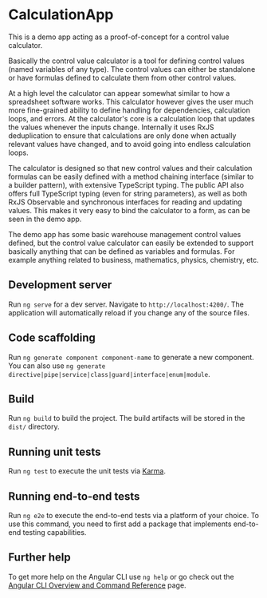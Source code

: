 # CalculationApp

This is a demo app acting as a proof-of-concept for a control value calculator.

Basically the control value calculator is a tool for defining control values (named variables of any type).
The control values can either be standalone or have formulas defined to calculate them from other control values.

At a high level the calculator can appear somewhat similar to how a spreadsheet software works.
This calculator however gives the user much more fine-grained ability to define handling for dependencies, calculation loops, and errors.
At the calculator's core is a calculation loop that updates the values whenever the inputs change.
Internally it uses RxJS deduplication to ensure that calculations are only done when actually relevant values have changed, and to avoid going into endless calculation loops.

The calculator is designed so that new control values and their calculation formulas can be easily defined with a method chaining interface (similar to a builder pattern), with extensive TypeScript typing.
The public API also offers full TypeScript typing (even for string parameters), as well as both RxJS Observable and synchronous interfaces for reading and updating values.
This makes it very easy to bind the calculator to a form, as can be seen in the demo app.

The demo app has some basic warehouse management control values defined, but the control value calculator can easily be extended to support basically anything that can be defined as variables and formulas.
For example anything related to business, mathematics, physics, chemistry, etc.

## Development server

Run `ng serve` for a dev server. Navigate to `http://localhost:4200/`. The application will automatically reload if you change any of the source files.

## Code scaffolding

Run `ng generate component component-name` to generate a new component. You can also use `ng generate directive|pipe|service|class|guard|interface|enum|module`.

## Build

Run `ng build` to build the project. The build artifacts will be stored in the `dist/` directory.

## Running unit tests

Run `ng test` to execute the unit tests via [Karma](https://karma-runner.github.io).

## Running end-to-end tests

Run `ng e2e` to execute the end-to-end tests via a platform of your choice. To use this command, you need to first add a package that implements end-to-end testing capabilities.

## Further help

To get more help on the Angular CLI use `ng help` or go check out the [Angular CLI Overview and Command Reference](https://angular.io/cli) page.
